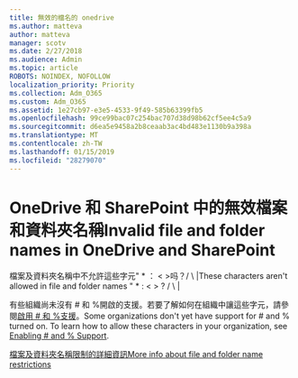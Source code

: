 ```yaml
---
title: 無效的檔名的 onedrive
ms.author: matteva
author: matteva
manager: scotv
ms.date: 2/27/2018
ms.audience: Admin
ms.topic: article
ROBOTS: NOINDEX, NOFOLLOW
localization_priority: Priority
ms.collection: Adm_O365
ms.custom: Adm_O365
ms.assetid: 1e27cb97-e3e5-4533-9f49-585b63399fb5
ms.openlocfilehash: 99ce99bac07c254bac707d38d98b62cf5ee4c5a9
ms.sourcegitcommit: d6ea5e9458a2b8ceaab3ac4bd483e1130b9a398a
ms.translationtype: MT
ms.contentlocale: zh-TW
ms.lasthandoff: 01/15/2019
ms.locfileid: "28279070"
---
```

# <a name="invalid-file-and-folder-names-in-onedrive-and-sharepoint"></a><span data-ttu-id="62c8b-102">OneDrive 和 SharePoint 中的無效檔案和資料夾名稱</span><span class="sxs-lookup"><span data-stu-id="62c8b-102">Invalid file and folder names in OneDrive and SharePoint</span></span>

<span data-ttu-id="62c8b-p101">檔案及資料夾名稱中不允許這些字元" \* ： \< \>吗？/ \ |</span><span class="sxs-lookup"><span data-stu-id="62c8b-p101">These characters aren't allowed in file and folder names " \* : \< \> ? / \ |</span></span> 
  
<span data-ttu-id="62c8b-p102">有些組織尚未沒有 # 和 %開啟的支援。若要了解如何在組織中讓這些字元，請參閱[啟用 # 和 %支援](https://go.microsoft.com/fwlink/?linkid=862611)。</span><span class="sxs-lookup"><span data-stu-id="62c8b-p102">Some organizations don't yet have support for # and % turned on. To learn how to allow these characters in your organization, see [Enabling # and % Support](https://go.microsoft.com/fwlink/?linkid=862611).</span></span> 
  
[<span data-ttu-id="62c8b-107">檔案及資料夾名稱限制的詳細資訊</span><span class="sxs-lookup"><span data-stu-id="62c8b-107">More info about file and folder name restrictions</span></span>](https://go.microsoft.com/fwlink/?linkid=866430)
  

